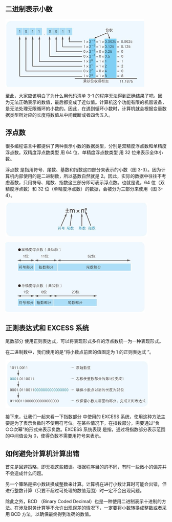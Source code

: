 ## 二进制表示小数

![](../markdown_import_image/import-2022-12-25-17-49-03.png)

至此，大家应该明白了为什么用代码清单 3-1 的程序无法得到正确结果了吧。因为无法正确表示的数值，最后都变成了近似值。计算机这个功能有限的机器设备，是无法处理无限循环的小数的。因此，在遇到循环小数时，计算机就会根据变量数据类型所对应的长度将数值从中间截断或者四舍五入。

## 浮点数

很多编程语言中都提供了两种表示小数的数据类型，分别是双精度浮点数和单精度浮点数。双精度浮点数类型 用 64 位、单精度浮点数类型 用 32 位来表示全体小数。

浮点数 是指用符号、尾数、基数和指数这四部分来表示的小数（图 3-3）。因为计算机内部使用的是二进制数，所以基数自然就是 2。因此，实际的数据中往往不考虑基数，只用符号、尾数、指数这三部分即可表示浮点数。也就是说，64 位（双精度浮点数）和 32 位（单精度浮点数）的数据，会被分为三部分来使用（图 3-4）。

![](../markdown_import_image/import-2022-12-25-17-51-38.png)

![](../markdown_import_image/import-2022-12-25-17-52-01.png)

## 正则表达式和 EXCESS 系统
尾数部分 使用正则表达式，可以将表现形式多样的浮点数统一为一种表现形式。

在二进制数中，我们使用的是“将小数点前面的值固定为 1 的正则表达式 ”。

![](../markdown_import_image/import-2022-12-25-17-54-28.png)

接下来，让我们一起来看一下指数部分 中使用的 EXCESS 系统，使用这种方法主要是为了表示负数时不使用符号位。在某些情况下，在指数部分，需要通过“负○○次幂”的形式来表示负数。EXCESS 系统表现 是指，通过将指数部分表示范围的中间值设为 0，使得负数不需要用符号来表示。

## 如何避免计算机计算出错

首先是回避策略，即无视这些错误。根据程序目的的不同，有时一些微小的偏差并不会造成什么问题。

另一个策略是把小数转换成整数来计算。计算机在进行小数计算时可能会出错，但进行整数计算（只要不超过可处理的数值范围）时一定不会出现问题。

除此之外，BCD （Binary Coded Decimal）也是一种使用二进制表示十进制的方法。在涉及财务计算等不允许出现误差的情况下，一定要将小数转换成整数或者采用 BCD 方法，以确保最终得到准确的数值。